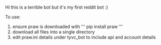 Hi this is a terrible bot but it's my first reddit bot :)

To use:
1) ensure praw is downloaded with 
'''
pip install praw
'''
2) download all files into a single directory
3) edit praw.ini details under tyvc_bot to include api and account details
